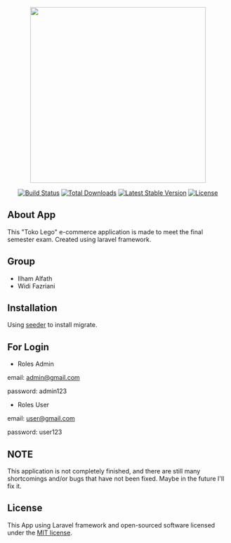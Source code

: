 <p align="center"><a href="https://laravel.com" target="_blank"><img src="https://raw.githubusercontent.com/laravel/art/master/logo-lockup/5%20SVG/2%20CMYK/1%20Full%20Color/laravel-logolockup-cmyk-red.svg" width="400"></a></p>

<p align="center">
<a href="https://travis-ci.org/laravel/framework"><img src="https://travis-ci.org/laravel/framework.svg" alt="Build Status"></a>
<a href="https://packagist.org/packages/laravel/framework"><img src="https://img.shields.io/packagist/dt/laravel/framework" alt="Total Downloads"></a>
<a href="https://packagist.org/packages/laravel/framework"><img src="https://img.shields.io/packagist/v/laravel/framework" alt="Latest Stable Version"></a>
<a href="https://packagist.org/packages/laravel/framework"><img src="https://img.shields.io/packagist/l/laravel/framework" alt="License"></a>
</p>


## About App

This "Toko Lego" e-commerce application is made to meet the final semester exam. Created using laravel framework.  


## Group
* Ilham Alfath
* Widi Fazriani


## Installation

Using [seeder](https://laravel.com/docs/8.x/seeding#running-seeders) to install migrate.



## For Login
* Roles Admin

email: admin@gmail.com

password: admin123 


* Roles User

email: user@gmail.com

password: user123



## NOTE

This application is not completely finished, and there are still many shortcomings and/or bugs that have not been fixed. Maybe in the future I'll fix it.



## License

This App using Laravel framework and open-sourced software licensed under the [MIT license](https://opensource.org/licenses/MIT).
